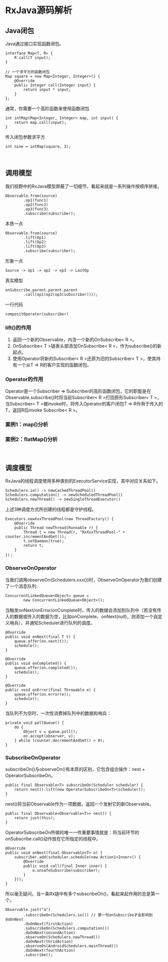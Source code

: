 # RxJava源码解析

## Java闭包
Java通过接口实现函数闭包。

    interface Map<T, R> {
        R call(T input);
    }
    
    // 一个求平方的函数闭包
    Map square = new Map<Integer, Integer>() {
        @Override
        public Integer call(Integer input) {
            return input * input;
        }
    };

通常，你需要一个高阶函数来使用函数闭包
    
    int intMap(Map<Integer, Integer> map, int input) {
        return map.call(input);
    }

传入闭包参数求平方
    
    int nine = intMap(square, 3);

<br/>

## 调用模型
我们视野中的RxJava模型屏蔽了一切细节，看起来就是一系列操作按顺序拼接。

    Observable.from(source)
            .op1(func1)
            .op2(func2)
            .op3(func3)
            .subscribe(subscriber);

本质一点

    Observable.from(source)
            .lift(Op1)
            .lift(Op2)
            .lift(Op3)
            .subscribe(subscriber);

形象一点
    
    Source -> op1 -> op2 -> op3 -> LastOp

真实模型

    onSubscribe.parent.parent.parent
            .call(op1(op2(op3(subscriber))));
            
一行代码

    compositOperator(subscriber)

### lift()的作用

1. 返回一个新的Observable，内含一个新的OnSubscribe< R >。
2. OnSubscribe< T >链表头部添加OnSubscribe< R >，作为subscribe()的新起点。
2. 使用Operator将新的Subscriber< R >还原为旧的Subscriber< T >，使其持有一个从T => R的客户实现的函数闭包。

### Operator的作用
Operator是一个Subscriber => Subscriber的高阶函数闭包，它的职能是在Observable.subscribe()时将当前Subscriber< R >打回原形Subscriber< T >，当Subscriber< T >被invoke时，将传入Operator的客户闭包T => R作用于传入的T，返回R后invoke Subscribe< R >。

### 案例1：map()分析
### 案例2：flatMap()分析

  <br/>
  
## 调度模型
RxJava的线程调度使用多种类别的ExecutorService实现，其中对应关系如下。

    Schedulers.io() -> newCachedThreadPool()
    Schedulers.computation() -> newScheduledThreadPool()
    Schedulers.newThread() -> newSingleThreadExecutor()
    
上述3种调度方式所创建的线程都是守护线程。

    Executors.newXxxThreadPool(new ThreadFactory() {
        @Override
        public Thread newThread(Runnable r) {
            Thread t = new Thread(r, "RxXxxThreadPool-" + counter.incrementAndGet());
            t.setDaemon(true);
            return t;
        }
    })；

### ObserveOnOperator
当我们调用observeOn(Schedulers.xxx())时，ObserveOnOperator为我们创建了一个消息队列:

    ConcurrentLinkedQueue<Object> queue =
            new ConcurrentLinkedQueue<Object>();

当触发onNext/onError/onComplete时，传入的数据会添加到队列中（若没有传入的数据或传入的数据为空，比如onComplete、onNext(null)，则添加一个自定义哨兵），并通知Scheduler进行队列的调度。

    @Override
    public void onNext(final T t) {
        queue.offer(on.next(t));
        schedule();
    }

    @Override
    public void onCompleted() {
        queue.offer(on.completed());
        schedule();
    }

    @Override
    public void onError(final Throwable e) {
        queue.offer(on.error(e));
        schedule();
    }

当队列不为空时，一次性消费掉队列中的数据和哨兵：

    private void pollQueue() {
        do {
            Object v = queue.poll();
            on.accept(observer, v);
        } while (counter.decrementAndGet() > 0);
    }
    
### SubscribeOnOperator
subscribeOn()与observeOn()有本质的区别，它包含组合操作：nest + OperatorSubscribeOn。

    public final Observable<T> subscribeOn(Scheduler scheduler) {
        return nest().lift(new OperatorSubscribeOn<T>(scheduler));
    }

nest()将当前Observable作为一项数据，返回一个发射它的新Observable。

    public final Observable<Observable<T>> nest() {
        return just(this);
    }

OperatorSubscribeOn所做的唯一一件重要事情就是：将当前环节的onSubscribe.call()动作放在它所指定的线程中。

    @Override
    public void onNext(final Observable<T> o) {
        subscriber.add(scheduler.schedule(new Action1<Inner>() {
            @Override
            public void call(final Inner inner) {
                o.unsafeSubscribe(subscriber);
            }
        }));
    }

所以毫无疑问，当一条Rx链中有多个subscribeOn()，看起来起作用的总是第一个。

    Observable.just("a")
            .subscribeOn(Schedulers.io()) // 第一句onSubscribe才会影响到doOnNext
            .doOnNext(firstAction)
            .subscribeOn(Schedulers.computation())
            .doOnNext(secondAction)
            .observeOn(Schedulers.newThread())
            .doOnNext(thridAction)
            .observeOn(AndroidSchedulers.mainThread())
            .doOnNext(fourthAction)
            .subscribe();
